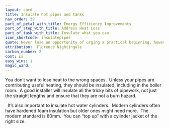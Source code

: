 ```yaml
---
layout: card
title: Insulate hot pipes and tanks
nav_order: 39
part_of_petal_with_title: Energy Efficiency Improvements
part_of_step_with_title: Address Heat Loss
part_of_task_with_title: Insulate what you can
icon_shortcode: insulatepipes
quote: Never lose an opportunity of urging a practical beginning, however small.
attribution:  Florence Nightingale
carbon_number: 2
cost: ££
easy_wins: 1
magic_wand: 
---
```


<p>You don’t want to lose heat to the wrong spaces.  Unless your pipes are contributing useful heating, they should be insulated, including in the boiler room.  A good installer will insulate all the tricky bits of pipework, not just the straight lengths and ensure that they are not a burn hazard.</p><p>  It’s also important to insulate hot water cylinders.  Modern cylinders often have hardened foam insulation but older ones might need more.  The modern standard is 80mm.  You can “top up” with a cylinder jacket of the right size.  </p> 

